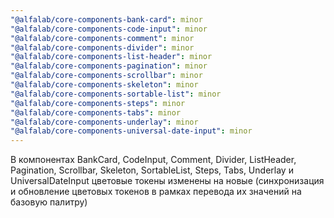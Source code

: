 ```yaml
---
"@alfalab/core-components-bank-card": minor
"@alfalab/core-components-code-input": minor
"@alfalab/core-components-comment": minor
"@alfalab/core-components-divider": minor
"@alfalab/core-components-list-header": minor
"@alfalab/core-components-pagination": minor
"@alfalab/core-components-scrollbar": minor
"@alfalab/core-components-skeleton": minor
"@alfalab/core-components-sortable-list": minor
"@alfalab/core-components-steps": minor
"@alfalab/core-components-tabs": minor
"@alfalab/core-components-underlay": minor
"@alfalab/core-components-universal-date-input": minor
---
```


В компонентах BankCard, CodeInput, Comment, Divider, ListHeader, Pagination, Scrollbar, Skeleton, SortableList, Steps, Tabs, Underlay и UniversalDateInput цветовые токены изменены на новые (синхронизация и обновление цветовых токенов в рамках перевода их значений на базовую палитру)
